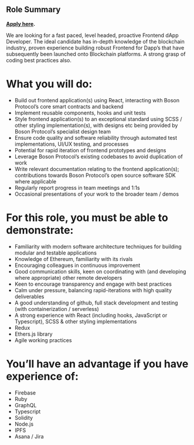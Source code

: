 ## Role Summary

**[Apply here](https://boards.greenhouse.io/bosonprotocol/jobs/4476682003).**

We are looking for a fast paced, level headed, proactive Frontend dApp Developer. The ideal candidate has in-depth knowledge of the blockchain industry, proven experience building robust Frontend for Dapp’s that have subsequently been launched onto Blockchain platforms. A strong grasp of coding best practices also.     

# What you will do:

- Build out frontend application(s) using React, interacting with Boson Protocol’s core smart contracts and backend 
- Implement reusable components, hooks and unit tests
- Style frontend application(s) to an exceptional standard using SCSS  / other styling implementation(s), with designs etc being provided by Boson Protocol’s specialist design team
- Ensure code quality and software reliability through automated test implementations, UI/UX testing, and processes
- Potential for rapid iteration of frontend prototypes and designs
- Leverage Boson Protocol’s existing codebases to avoid duplication of work
- Write relevant documentation relating to the frontend application(s); contributions towards Boson Protocol’s open source software SDK where applicable
- Regularly report progress in team meetings and 1:1s
- Occasional presentations of your work to the broader team / demos
 

# For this role, you must be able to demonstrate:

- Familiarity with modern software architecture techniques for building modular and testable applications
- Knowledge of Ethereum, familiarity with its rivals
- Encouraging colleagues in continuous improvement
- Good communication skills, keen on coordinating with (and developing where appropriate) other remote developers
- Keen to encourage transparency and engage with best practices
- Calm under pressure, balancing rapid-iterations with high quality deliverables 
- A good understanding of github, full stack development and testing (with containerization / serverless)
- A strong experience with React (including hooks, JavaScript or Typescript), SCSS & other styling implementations
- Redux
- Ethers.js library
- Agile working practices
 

# You’ll have an advantage if you have experience of:

- Firebase
- Ruby
- GraphQL
- Typescript 
- Solidity
- Node.js
- IPFS
- Asana / Jira
